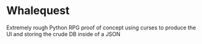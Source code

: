 # Whalequest

Extremely rough Python RPG proof of concept using curses to produce the UI and storing the crude DB inside of a JSON
